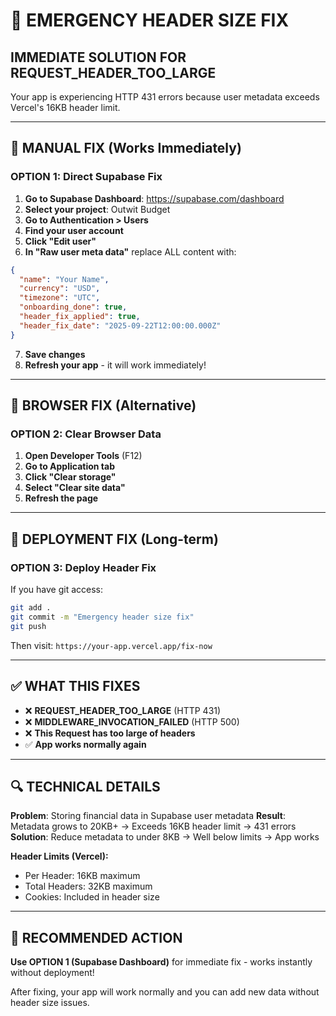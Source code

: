 # 🚨 EMERGENCY HEADER SIZE FIX

## IMMEDIATE SOLUTION FOR REQUEST_HEADER_TOO_LARGE

Your app is experiencing HTTP 431 errors because user metadata exceeds Vercel's 16KB header limit.

---

## 🎯 MANUAL FIX (Works Immediately)

### OPTION 1: Direct Supabase Fix

1. **Go to Supabase Dashboard**: https://supabase.com/dashboard
2. **Select your project**: Outwit Budget
3. **Go to Authentication > Users**
4. **Find your user account** 
5. **Click "Edit user"**
6. **In "Raw user meta data"** replace ALL content with:

```json
{
  "name": "Your Name",
  "currency": "USD",
  "timezone": "UTC",
  "onboarding_done": true,
  "header_fix_applied": true,
  "header_fix_date": "2025-09-22T12:00:00.000Z"
}
```

7. **Save changes**
8. **Refresh your app** - it will work immediately!

---

## 🎯 BROWSER FIX (Alternative)

### OPTION 2: Clear Browser Data

1. **Open Developer Tools** (F12)
2. **Go to Application tab**
3. **Click "Clear storage"**
4. **Select "Clear site data"**
5. **Refresh the page**

---

## 🎯 DEPLOYMENT FIX (Long-term)

### OPTION 3: Deploy Header Fix

If you have git access:

```bash
git add .
git commit -m "Emergency header size fix"
git push
```

Then visit: `https://your-app.vercel.app/fix-now`

---

## ✅ WHAT THIS FIXES

- ❌ **REQUEST_HEADER_TOO_LARGE** (HTTP 431)
- ❌ **MIDDLEWARE_INVOCATION_FAILED** (HTTP 500)
- ❌ **This Request has too large of headers**
- ✅ **App works normally again**

---

## 🔍 TECHNICAL DETAILS

**Problem**: Storing financial data in Supabase user metadata
**Result**: Metadata grows to 20KB+ → Exceeds 16KB header limit → 431 errors
**Solution**: Reduce metadata to under 8KB → Well below limits → App works

**Header Limits (Vercel):**
- Per Header: 16KB maximum
- Total Headers: 32KB maximum  
- Cookies: Included in header size

---

## 🚀 RECOMMENDED ACTION

**Use OPTION 1 (Supabase Dashboard)** for immediate fix - works instantly without deployment!

After fixing, your app will work normally and you can add new data without header size issues.

